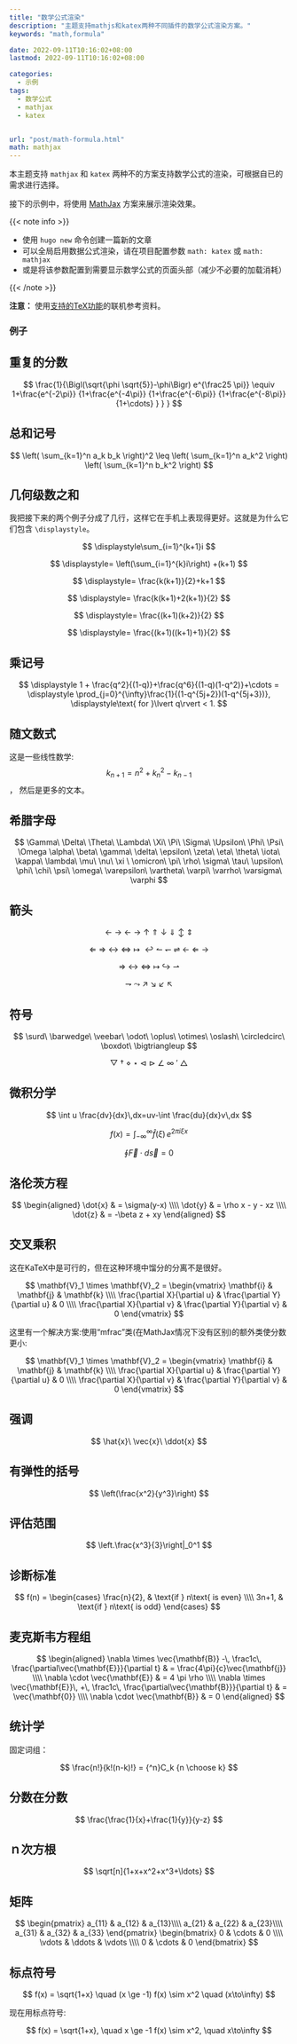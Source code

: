 ```yaml
---
title: "数学公式渲染"
description: "主题支持mathjs和katex两种不同插件的数学公式渲染方案。"
keywords: "math,formula"

date: 2022-09-11T10:16:02+08:00
lastmod: 2022-09-11T10:16:02+08:00

categories:
  - 示例
tags:
  - 数学公式
  - mathjax
  - katex


url: "post/math-formula.html"
math: mathjax
---
```


本主题支持 `mathjax` 和 `katex` 两种不的方案支持数学公式的渲染，可根据自已的需求进行选择。

<!--more-->

接下的示例中，将使用 [MathJax](https://www.mathjax.org/) 方案来展示渲染效果。

{{< note info >}}

- 使用 `hugo new` 命令创建一篇新的文章
- 可以全局启用数据公式渲染，请在项目配置参数 `math: katex` 或 `math: mathjax`
- 或是将该参数配置到需要显示数学公式的页面头部（减少不必要的加载消耗）

{{< /note >}}

**注意：** 使用[支持的TeX功能](https://docs.mathjax.org/en/latest/input/tex/index.html)的联机参考资料。

### 例子


## 重复的分数
$$
\frac{1}{\Bigl(\sqrt{\phi \sqrt{5}}-\phi\Bigr) e^{\frac25 \pi}} \equiv 1+\frac{e^{-2\pi}} {1+\frac{e^{-4\pi}} {1+\frac{e^{-6\pi}} {1+\frac{e^{-8\pi}} {1+\cdots} } } }
$$


## 总和记号
$$
\left( \sum_{k=1}^n a_k b_k \right)^2 \leq \left( \sum_{k=1}^n a_k^2 \right) \left( \sum_{k=1}^n b_k^2 \right)
$$


## 几何级数之和
我把接下来的两个例子分成了几行，这样它在手机上表现得更好。这就是为什么它们包含 `\displaystyle`。

$$
\displaystyle\sum_{i=1}^{k+1}i
$$

$$
\displaystyle= \left(\sum_{i=1}^{k}i\right) +(k+1)
$$

$$
\displaystyle= \frac{k(k+1)}{2}+k+1
$$

$$
\displaystyle= \frac{k(k+1)+2(k+1)}{2}
$$

$$
\displaystyle= \frac{(k+1)(k+2)}{2}
$$

$$
\displaystyle= \frac{(k+1)((k+1)+1)}{2}
$$

## 乘记号
$$
\displaystyle 1 + \frac{q^2}{(1-q)}+\frac{q^6}{(1-q)(1-q^2)}+\cdots = \displaystyle \prod_{j=0}^{\infty}\frac{1}{(1-q^{5j+2})(1-q^{5j+3})}, \displaystyle\text{ for }\lvert q\rvert < 1.
$$


## 随文数式
这是一些线性数学: $$ k_{n+1} = n^2 + k_n^2 - k_{n-1} $$ ， 然后是更多的文本。


## 希腊字母
$$
\Gamma\ \Delta\ \Theta\ \Lambda\ \Xi\ \Pi\ \Sigma\ \Upsilon\ \Phi\ \Psi\ \Omega
\alpha\ \beta\ \gamma\ \delta\ \epsilon\ \zeta\ \eta\ \theta\ \iota\ \kappa\ \lambda\ \mu\ \nu\ \xi \ \omicron\ \pi\ \rho\ \sigma\ \tau\ \upsilon\ \phi\ \chi\ \psi\ \omega\ \varepsilon\ \vartheta\ \varpi\ \varrho\ \varsigma\ \varphi
$$


## 箭头
$$
\gets\ \to\ \leftarrow\ \rightarrow\ \uparrow\ \Uparrow\ \downarrow\ \Downarrow\ \updownarrow\ \Updownarrow
$$

$$
\Leftarrow\ \Rightarrow\ \leftrightarrow\ \Leftrightarrow\ \mapsto\ \hookleftarrow
\leftharpoonup\ \leftharpoondown\ \rightleftharpoons\ \longleftarrow\ \Longleftarrow\ \longrightarrow
$$

$$
\Longrightarrow\ \longleftrightarrow\ \Longleftrightarrow\ \longmapsto\ \hookrightarrow\ \rightharpoonup
$$

$$
\rightharpoondown\ \leadsto\ \nearrow\ \searrow\ \swarrow\ \nwarrow
$$


## 符号
$$
\surd\ \barwedge\ \veebar\ \odot\ \oplus\ \otimes\ \oslash\ \circledcirc\ \boxdot\ \bigtriangleup
$$

$$
\bigtriangledown\ \dagger\ \diamond\ \star\ \triangleleft\ \triangleright\ \angle\ \infty\ \prime\ \triangle
$$


## 微积分学
$$
\int u \frac{dv}{dx}\,dx=uv-\int \frac{du}{dx}v\,dx
$$

$$
f(x) = \int_{-\infty}^\infty \hat f(\xi)\,e^{2 \pi i \xi x}
$$

$$
\oint \vec{F} \cdot d\vec{s}=0
$$


## 洛伦茨方程
$$
\begin{aligned} \dot{x} & = \sigma(y-x) \\\\ \dot{y} & = \rho x - y - xz \\\\ \dot{z} & = -\beta z + xy \end{aligned}
$$


## 交叉乘积
这在KaTeX中是可行的，但在这种环境中馏分的分离不是很好。

$$
\mathbf{V}_1 \times \mathbf{V}_2 = \begin{vmatrix} \mathbf{i} & \mathbf{j} & \mathbf{k} \\\\ \frac{\partial X}{\partial u} & \frac{\partial Y}{\partial u} & 0 \\\\ \frac{\partial X}{\partial v} & \frac{\partial Y}{\partial v} & 0 \end{vmatrix}
$$

这里有一个解决方案:使用“mfrac”类(在MathJax情况下没有区别)的额外类使分数更小:

$$
\mathbf{V}_1 \times \mathbf{V}_2 = \begin{vmatrix} \mathbf{i} & \mathbf{j} & \mathbf{k} \\\\ \frac{\partial X}{\partial u} & \frac{\partial Y}{\partial u} & 0 \\\\ \frac{\partial X}{\partial v} & \frac{\partial Y}{\partial v} & 0 \end{vmatrix}
$$


## 强调
$$
\hat{x}\ \vec{x}\ \ddot{x}
$$


## 有弹性的括号
$$
\left(\frac{x^2}{y^3}\right)
$$


## 评估范围
$$
\left.\frac{x^3}{3}\right|_0^1
$$


## 诊断标准
$$
f(n) = \begin{cases} \frac{n}{2}, & \text{if } n\text{ is even} \\\\ 3n+1, & \text{if } n\text{ is odd} \end{cases}
$$


## 麦克斯韦方程组
$$
\begin{aligned} \nabla \times \vec{\mathbf{B}} -\, \frac1c\, \frac{\partial\vec{\mathbf{E}}}{\partial t} & = \frac{4\pi}{c}\vec{\mathbf{j}} \\\\ \nabla \cdot \vec{\mathbf{E}} & = 4 \pi \rho \\\\ \nabla \times \vec{\mathbf{E}}\, +\, \frac1c\, \frac{\partial\vec{\mathbf{B}}}{\partial t} & = \vec{\mathbf{0}} \\\\ \nabla \cdot \vec{\mathbf{B}} & = 0 \end{aligned}
$$


## 统计学
固定词组：

$$
\frac{n!}{k!(n-k)!} = {^n}C_k
{n \choose k}
$$

## 分数在分数
$$
\frac{\frac{1}{x}+\frac{1}{y}}{y-z}
$$


## ｎ次方根
$$
\sqrt[n]{1+x+x^2+x^3+\ldots}
$$


## 矩阵
$$
\begin{pmatrix} a_{11} & a_{12} & a_{13}\\\\ a_{21} & a_{22} & a_{23}\\\\ a_{31} & a_{32} & a_{33} \end{pmatrix}
\begin{bmatrix} 0 & \cdots & 0 \\\\ \vdots & \ddots & \vdots \\\\ 0 & \cdots & 0 \end{bmatrix}
$$


## 标点符号
$$
f(x) = \sqrt{1+x} \quad (x \ge -1)
f(x) \sim x^2 \quad (x\to\infty)
$$

现在用标点符号:

$$
f(x) = \sqrt{1+x}, \quad x \ge -1
f(x) \sim x^2, \quad x\to\infty
$$